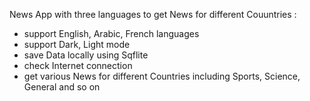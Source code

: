 News App with three languages to get News for different Couuntries :
- support English, Arabic, French languages
- support Dark, Light mode
- save Data locally using Sqflite
- check Internet connection
- get various News for different Countries including Sports, Science, General and so on
